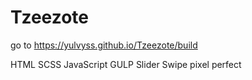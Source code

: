 # Tzeezote

go to https://yulvyss.github.io/Tzeezote/build

HTML
SCSS
JavaScript
GULP
Slider Swipe
pixel perfect
